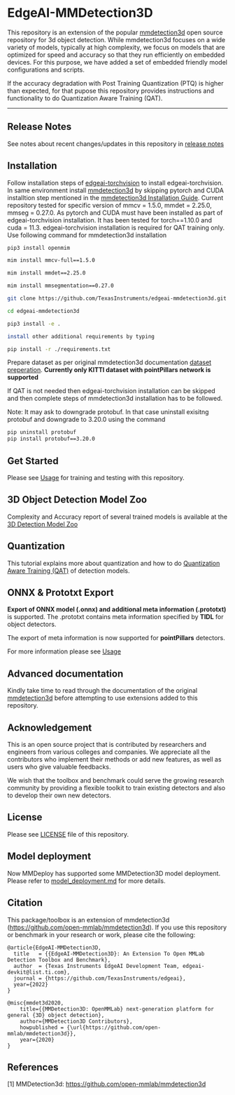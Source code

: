# EdgeAI-MMDetection3D



This repository is an extension of the popular [mmdetection3d](https://github.com/open-mmlab/mmdetection3d) open source repository for 3d object detection. While mmdetection3d focuses on a wide variety of models, typically at high complexity, we focus on models that are optimized for speed and accuracy so that they run efficiently on embedded devices. For this purpose, we have added a set of embedded friendly model configurations and scripts.

If the accuracy degradation with Post Training Quantization (PTQ) is higher than expected, for that pupose this repository provides instructions and functionality to do Quantization Aware Training (QAT).

<hr>


## Release Notes
See notes about recent changes/updates in this repository in [release notes](./docs/det3d_release_notes.md)


## Installation
Follow installation steps of [edgeai-torchvision](https://github.com/TexasInstruments/edgeai-torchvision) to install edgeai-torchvision. In same environment install [mmdetection3d](README_mmdet3d.md) by skipping pytorch and CUDA installtion step mentioned in the [mmdetection3d Installation Guide](./docs/en/getting_started.md#installation). Current repository tested for specific version of mmcv = 1.5.0, mmdet = 2.25.0, mmseg = 0.27.0. As pytorch and CUDA must have been installed as part of edgeai-torchvision installation. It has been tested for torch==1.10.0 and cuda = 11.3. edgeai-torchvision installation is required for QAT training only. Use following command for mmdetection3d installation 

```bash
pip3 install openmim

mim install mmcv-full==1.5.0

mim install mmdet==2.25.0

mim install mmsegmentation==0.27.0

git clone https://github.com/TexasInstruments/edgeai-mmdetection3d.git

cd edgeai-mmdetection3d

pip3 install -e .

install other additional requirements by typing 

pip install -r ./requirements.txt
```
Prepare dataset as per original mmdetection3d documentation [dataset preperation](./docs/en/data_preparation.md). 
**Currently only KITTI dataset with pointPillars network is supported**


If QAT is not needed then edgeai-torchvision installation can be skipped and then complete steps of mmdetection3d installation has to be followed. 

Note: It may ask to downgrade protobuf. In that case uninstall exisitng protobuf and downgrade to 3.20.0 using the command 
```bash
pip uninstall protobuf
pip install protobuf==3.20.0
```
## Get Started
Please see [Usage](./docs/det3d_usage.md) for training and testing with this repository.


## 3D Object Detection Model Zoo
Complexity and Accuracy report of several trained models is available at the [3D Detection Model Zoo](./docs/det3d_modelzoo.md) 


## Quantization
This tutorial explains more about quantization and how to do [Quantization Aware Training (QAT)](./docs/det3d_quantization.md) of detection models.


## ONNX & Prototxt Export
**Export of ONNX model (.onnx) and additional meta information (.prototxt)** is supported. The .prototxt contains meta information specified by **TIDL** for object detectors. 

The export of meta information is now supported for **pointPillars** detectors.

For more information please see [Usage](./docs/det3d_usage.md)


## Advanced documentation
Kindly take time to read through the documentation of the original [mmdetection3d](README_mmdet3d.md) before attempting to use extensions added to this repository.


 
## Acknowledgement

This is an open source project that is contributed by researchers and engineers from various colleges and companies. We appreciate all the contributors who implement their methods or add new features, as well as users who give valuable feedbacks.

We wish that the toolbox and benchmark could serve the growing research community by providing a flexible toolkit to train existing detectors and also to develop their own new detectors.


## License

Please see [LICENSE](./LICENSE) file of this repository.


## Model deployment

Now MMDeploy has supported some MMDetection3D model deployment. Please refer to [model_deployment.md](docs/en/tutorials/model_deployment.md) for more details.

## Citation

This package/toolbox is an extension of mmdetection3d (https://github.com/open-mmlab/mmdetection3d). If you use this repository or benchmark in your research or work, please cite the following:

```
@article{EdgeAI-MMDetection3D,
  title   = {{EdgeAI-MMDetection3D}: An Extension To Open MMLab Detection Toolbox and Benchmark},
  author  = {Texas Instruments EdgeAI Development Team, edgeai-devkit@list.ti.com},
  journal = {https://github.com/TexasInstruments/edgeai},
  year={2022}
}
```

```
@misc{mmdet3d2020,
    title={{MMDetection3D: OpenMMLab} next-generation platform for general {3D} object detection},
    author={MMDetection3D Contributors},
    howpublished = {\url{https://github.com/open-mmlab/mmdetection3d}},
    year={2020}
}
```

## References
[1] MMDetection3d: https://github.com/open-mmlab/mmdetection3d